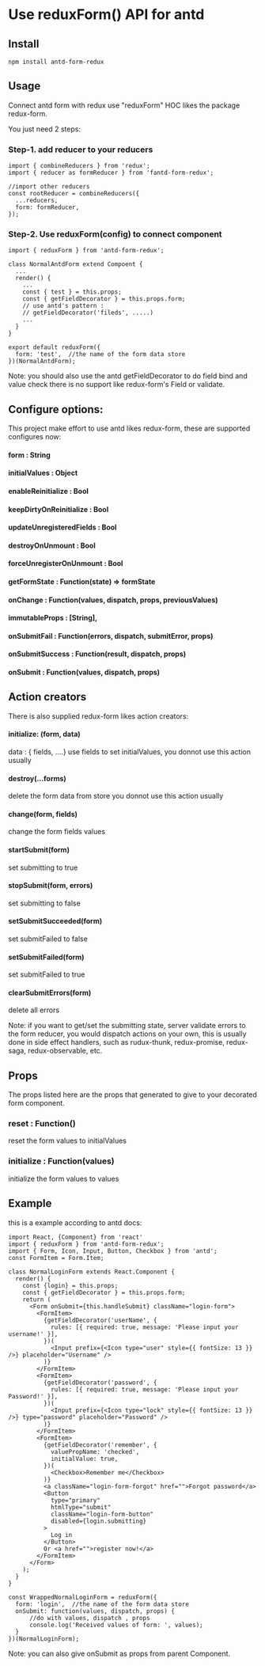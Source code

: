 # Use reduxForm() API for antd


## Install

```
npm install antd-form-redux
```

## Usage 
Connect antd form with redux use "reduxForm" HOC likes the package redux-form. 

You just need 2 steps:

### Step-1. add reducer to your reducers
```
import { combineReducers } from 'redux';
import { reducer as formReducer } from 'fantd-form-redux';

//import other reducers
const rootReducer = combineReducers({
  ...reducers,
  form: formReducer,
});

```

### Step-2. Use reduxForm(config) to connect component 
```
import { reduxForm } from 'antd-form-redux';

class NormalAntdForm extend Compoent {
  ...
  render() {
    ...
    const { test } = this.props;
    const { getFieldDecorator } = this.props.form;  
    // use antd's pattern :
    // getFieldDecorator('fileds', .....)
    ...
  }
}

export default reduxForm({
  form: 'test',  //the name of the form data store 
})(NormalAntdForm);

```

Note: you should also use the antd getFieldDecorator to do field bind and value check
there is no support like redux-form's Field or validate.

## Configure options:

This project make effort to use antd likes redux-form, these are supported configures now: 

#### form : String
#### initialValues : Object
#### enableReinitialize : Bool
#### keepDirtyOnReinitialize : Bool
#### updateUnregisteredFields : Bool
#### destroyOnUnmount : Bool
#### forceUnregisterOnUnmount : Bool
#### getFormState : Function(state) => formState
#### onChange : Function(values, dispatch, props, previousValues)
#### immutableProps : [String],
#### onSubmitFail : Function(errors, dispatch, submitError, props)
#### onSubmitSuccess : Function(result, dispatch, props)
#### onSubmit : Function(values, dispatch, props)


## Action creators

There is also supplied redux-form likes action creators:

#### initialize: (form, data) 
data : { fields, ....} 
use fields to set initialValues, you donnot use this action usually

#### destroy(...forms) 
delete the form data from store
you donnot use this action usually

#### change(form, fields) 
change the form fields values

#### startSubmit(form)
set submitting to true
#### stopSubmit(form, errors)
set submitting to false
#### setSubmitSucceeded(form)
set submitFailed to false
#### setSubmitFailed(form)
set submitFailed to true
#### clearSubmitErrors(form)
delete all errors

Note: 
if you want to get/set the submitting state, server validate errors to the form reducer, 
you would dispatch actions on your own, this is usually done in side effect handlers,
such as rudux-thunk, redux-promise, redux-saga, redux-observable, etc.

## Props
The props listed here are the props that generated to give to your decorated form component. 

### reset : Function()
reset the form values to initialValues

### initialize : Function(values)
initialize the form values to values

## Example

this is a example according to antd docs: 

```
import React, {Component} from 'react'
import { reduxForm } from 'antd-form-redux';
import { Form, Icon, Input, Button, Checkbox } from 'antd';
const FormItem = Form.Item;

class NormalLoginForm extends React.Component {
  render() {
    const {login} = this.props;
    const { getFieldDecorator } = this.props.form;
    return (
      <Form onSubmit={this.handleSubmit} className="login-form">
        <FormItem>
          {getFieldDecorator('userName', {
            rules: [{ required: true, message: 'Please input your username!' }],
          })(
            <Input prefix={<Icon type="user" style={{ fontSize: 13 }} />} placeholder="Username" />
          )}
        </FormItem>
        <FormItem>
          {getFieldDecorator('password', {
            rules: [{ required: true, message: 'Please input your Password!' }],
          })(
            <Input prefix={<Icon type="lock" style={{ fontSize: 13 }} />} type="password" placeholder="Password" />
          )}
        </FormItem>
        <FormItem>
          {getFieldDecorator('remember', {
            valuePropName: 'checked',
            initialValue: true,
          })(
            <Checkbox>Remember me</Checkbox>
          )}
          <a className="login-form-forgot" href="">Forgot password</a>
          <Button 
            type="primary" 
            htmlType="submit" 
            className="login-form-button"
            disabled={login.submitting}
          >
            Log in
          </Button>
          Or <a href="">register now!</a>
        </FormItem>
      </Form>
    );
  }
}

const WrappedNormalLoginForm = reduxForm({
  form: 'login',  //the name of the form data store 
  onSubmit: function(values, dispatch, props) {
      //do with values, dispatch , props
      console.log('Received values of form: ', values);
  }
})(NormalLoginForm);

```

Note: you can also give onSubmit as props from parent Component.



